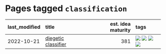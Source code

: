 # Pages tagged `classification`

|last_modified|title|est. idea maturity|tags
|:---|:---|---:|:---|
|2022-10-21|[diegetic classifier](../diegetic-classifier.md)|381|[![](https://img.shields.io/badge/tag-audio-abf295)](../tags/audio.md) [![](https://img.shields.io/badge/tag-classification-97a75e)](../tags/classification.md) [![](https://img.shields.io/badge/tag-experimental-32d44f)](../tags/experimental.md) [![](https://img.shields.io/badge/tag-text2audio-29349d)](../tags/text2audio.md)|